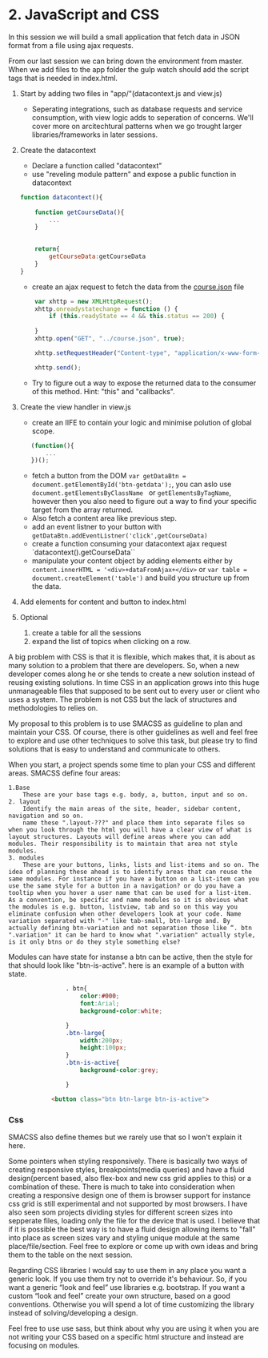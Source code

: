 # 2. JavaScript and CSS

In this session we will build a small application that fetch data in JSON format from a file using ajax requests.

From our last session we can bring down the environment from master. When we add files to the app folder the gulp watch should add the script tags that is needed in index.html. 

1. Start by adding two files in "app/"(datacontext.js and view.js)
    * Seperating integrations, such as database requests and service consumption, with view logic adds to seperation of concerns. We'll cover more on arcitechtural patterns when we go trought larger libraries/frameworks in later sessions.
2. Create the datacontext
    * Declare a function called "datacontext"
    * use "reveling module pattern" and expose a public function in datacontext
    ```javascript
    function datacontext(){
        
        function getCourseData(){
            ...
        }

        
        return{
            getCourseData:getCourseData
        }
    }
    ```
    * create an ajax request to fetch the data from the [course.json](../testApp/course.json) file
    ```javascript
        var xhttp = new XMLHttpRequest();
        xhttp.onreadystatechange = function () {
            if (this.readyState == 4 && this.status == 200) {
           
        }
        xhttp.open("GET", "../course.json", true);

        xhttp.setRequestHeader("Content-type", "application/x-www-form-urlencoded");

        xhttp.send();
    ```
    * Try to figure out a way to expose the returned data to the consumer of this method. Hint: "this" and "callbacks".
3. Create the view handler in view.js
    * create an IIFE to contain your logic and minimise polution of global scope.
     ```javascript
        (function(){
            ...
        })();
    ```
    * fetch a button from the DOM `var getDataBtn = document.getElementById('btn-getdata');`, you can aslo use `document.getElementsByClassName ` or `getElementsByTagName`, however then you also need to figure out a way to find your specific target from the array returned.
    * Also fetch a content area like previous step. 
    * add an event listner to your button with `getDataBtn.addEventListner('click',getCourseData)`
    * create a function consuming your datacontext ajax request `datacontext().getCourseData``
    * manipulate your content object by adding elements either by `content.innerHTML = '<div>+dataFromAjax+</div>` or `var table = document.createElement('table')` and build you structure up from the data. 
4. Add elements for content and button to index.html

5. Optional
    1. create a table for all the sessions
    2. expand the list of topics when clicking on a row.


A big problem with CSS is that it is flexible, which makes that, it is about as many solution to a problem that there are developers. So, when a new developer comes along he or she tends to create a new solution instead of reusing existing solutions. In time CSS in an application grows into this huge unmanageable files that supposed to be sent out to every user or client who uses a system. The problem is not CSS but the lack of structures and methodologies to relies on. 

My proposal to this problem is to use SMACSS as guideline to plan and maintain your CSS. Of course, there is other guidelines as well and feel free to explore and use other techniques to solve this task, but please try to find solutions that is easy to understand and communicate to others. 

When you start, a project spends some time to plan your CSS and different areas. SMACSS define four areas:
    
    1.Base
        These are your base tags e.g. body, a, button, input and so on. 
    2. layout
        Identify the main areas of the site, header, sidebar content, navigation and so on.
        name these ".layout-???" and place them into separate files so when you look through the html you will have a clear view of what is layout structures. Layouts will define areas where you can add modules. Their responsibility is to maintain that area not style modules. 
    3. modules
        These are your buttons, links, lists and list-items and so on. The idea of planning these ahead is to identify areas that can reuse the same modules. For instance if you have a button on a list-item can you use the same style for a button in a navigation? or do you have a tooltip when you hover a user name that can be used for a list-item. As a convention, be specific and name modules so it is obvious what the modules is e.g. button, listview, tab and so on this way you eliminate confusion when other developers look at your code. Name variation separated with "-" like tab-small, btn-large and. By actually defining btn-variation and not separation those like “. btn ".variation" it can be hard to know what ".variation" actually style, is it only btns or do they style something else? 

Modules can have state for instanse a btn can be active, then the style for that should look like "btn-is-active".
        here is an example of a button with state.
           
```css
                . btn{
                    color:#000;
                    font:Arial;
                    background-color:white;

                }
                .btn-large{
                    width:200px;
                    height:100px;
                }
                .btn-is-active{
                    background-color:grey;

                }

```

```html
            <button class="btn btn-large btn-is-active">
```

### Css

SMACSS also define themes but we rarely use that so I won't explain it here. 

Some pointers when styling responsively. There is basically two ways of creating responsive styles, breakpoints(media queries) and have a fluid design(percent based, also flex-box and new css grid applies to this) or a combination of these. There is much to take into consideration when creating a responsive design one of them is browser support for instance css grid is still experimental and not supported by most browsers. I have also seen som projects dividing styles for different screen sizes into sepperate files, loading only the file for the device that is used. I believe that if it is possible the best way is to have a fluid design allowing items to "fall" into place as screen sizes vary and styling unique module at the same place/file/section. Feel free to explore or come up with own ideas and bring them to the table on the next session. 

Regarding CSS libraries I would say to use them in any place you want a generic look. If you use them try not to override it's behaviour. So, if you want a generic “look and feel” use libraries e.g. bootstrap. If you want a custom “look and feel” create your own structure, based on a good conventions. Otherwise you will spend a lot of time customizing the library instead of solving/developing a design. 


Feel free to use use sass, but think about why you are using it when you are not writing your CSS based on a specific html structure and instead are focusing on modules.

            


    
